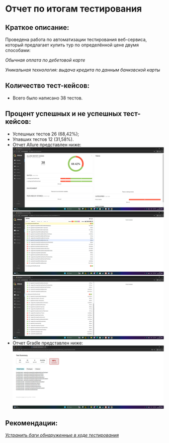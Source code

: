 # Отчет по итогам тестирования
## Краткое описание:
Проведена работа по автоматизации тестирования веб-сервиса, который предлагает купить тур по определённой цене двумя способами:

*Обычная оплата по дебетовой карте*

*Уникальная технология: выдача кредита по данным банковской карты*

## Количество тест-кейсов:
* Всего было написано 38 тестов.
## Процент успешных и не успешных тест-кейсов:
* Успешных тестов 26 (68,42%);
* Упавших тестов 12 (31,58%).
* Отчет Allure представлен ниже:
![img.png](img.png)
![img_1.png](img_1.png)
![img_2.png](img_2.png)
* Отчет Gradle представлен ниже: 
![img_3.png](img_3.png)
## Рекомендации:
*[Устранить баги обнаруженные в ходе тестирования](https://github.com/ivangorbunov1996/Diplom/issues)*
